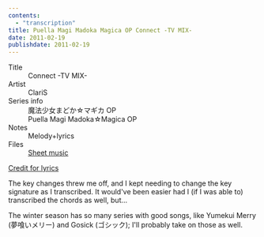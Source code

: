 ```yaml
---
contents:
  - "transcription"
title: Puella Magi Madoka Magica OP Connect -TV MIX-
date: 2011-02-19
publishdate: 2011-02-19
---
```


<dl>
  <dt>Title</dt>
  <dd>Connect -TV MIX-</dd>

  <dt>Artist</dt>
  <dd>ClariS</dd>

  <dt>Series info</dt>
  <dd>魔法少女まどか☆マギカ OP</dd>
  <dd>Puella Magi Madoka☆Magica OP</dd>

  <dt>Notes</dt>
  <dd>Melody+lyrics</dd>

  <dt>Files</dt>
  <dd><a href="/files/sheetmusic/Connect-TV-MIX.pdf">Sheet music</a></dd>
</dl>

[Credit for lyrics][lyrics]

[lyrics]: http://kyourin7.blogspot.com/2011/01/puella-magi-madoka-magica-op-lyrics.html

The key changes threw me off, and I kept needing to change the key
signature as I transcribed.  It would've been easier had I (if I was
able to) transcribed the chords as well, but...

The winter season has so many series with good songs, like Yumekui
Merry (夢喰いメリー) and Gosick (ゴシック); I'll probably take on those
as well.
